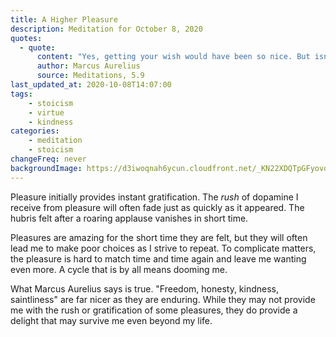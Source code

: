 ```yaml
---
title: A Higher Pleasure
description: Meditation for October 8, 2020
quotes: 
  - quote:
      content: "Yes, getting your wish would have been so nice. But isn’t that exactly why pleasure trips us up? Instead, see if these things might be even nicer—a great soul, freedom, honesty, kindness, saintliness. For there is nothing so pleasing as wisdom itself, when you consider how surefooted and effortless the works of understanding and knowledge are."
      author: Marcus Aurelius
      source: Meditations, 5.9
last_updated_at: 2020-10-08T14:07:00
tags:
    - stoicism
    - virtue
    - kindness
categories:
    - meditation
    - stoicism
changeFreq: never
backgroundImage: https://d3iwoqnah6ycun.cloudfront.net/_KN22XDQTpGFyovq5qG2tQ.jpg
---
```


Pleasure initially provides instant gratification. The *rush* of dopamine I receive from pleasure will often fade just
as quickly as it appeared. The hubris felt after a roaring applause vanishes in short time.

Pleasures are amazing for the short time they are felt, but they will often lead me to make poor choices as I strive to
repeat. To complicate matters, the pleasure is hard to match time and time again and leave me wanting even more. A cycle
that is by all means dooming me.

What Marcus Aurelius says is true. "Freedom, honesty, kindness, saintliness" are far nicer as they are enduring. While
they may not provide me with the rush or gratification of some pleasures, they do provide a delight that may survive
me even beyond my life.
